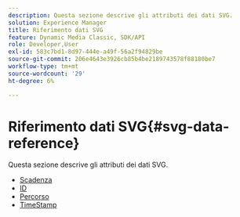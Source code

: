 ```yaml
---
description: Questa sezione descrive gli attributi dei dati SVG.
solution: Experience Manager
title: Riferimento dati SVG
feature: Dynamic Media Classic, SDK/API
role: Developer,User
exl-id: 583c7bd1-8d97-444e-a49f-56a2f94829be
source-git-commit: 206e4643e3926cb85b4be2189743578f88180be7
workflow-type: tm+mt
source-wordcount: '29'
ht-degree: 6%

---
```


# Riferimento dati SVG{#svg-data-reference}

Questa sezione descrive gli attributi dei dati SVG.

* [Scadenza](r-expiration-svg.md)
* [ID](r-id-svg.md)
* [Percorso](r-path-svg.md)
* [TimeStamp](r-timestamp-svg.md)
